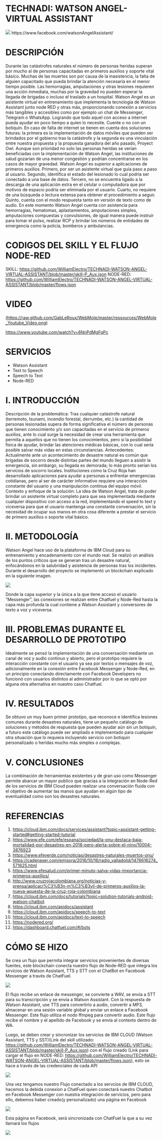 # TECHNADI: WATSON ANGEL-VIRTUAL ASSISTANT

<img src="https://raw.githubusercontent.com/WilliamElectro/TECHNADI-WATSON-ANGEL-VIRTUAL-ASSISTANT/master/proyecto.png"/>
https://www.facebook.com/watsonAngelAssistant/

# DESCRIPCIÓN 
Durante las catástrofes naturales el número de personas heridas superan por mucho al de personas capacitadas en primeros auxilios y soporte vital básico. Muchas de las muertes son por causa de la inasistencia, la falta de alguien capacitado que pueda brindar la atención necesaria en el menor tiempo posible. Las hemorragias, amputaciones y otras lesiones requieren una acción inmediata, muchas por la gravedad no pueden esperar la llegada de brigadas o incluso el traslado a un hospital.   Watson Angel es un asistente virtual en entrenamiento que implementa la tecnología de Watson Assistant junto node RED y otras más, proporcionando conexión a servicios más tangibles y accesibles como por ejemplo un chat de Messenger, Telegram o WhatsApp. Logrando que todo aquel con acceso a internet pueda ayudar en poco tiempo a quien lo necesite. Cuente o no con un botiquín. En caso de falta de internet se tienen en cuenta dos soluciones futuras: la primera es la implementación de datos móviles que pueden ser brindados por el gobierno tras la catástrofe y la segunda es una vinculación entre nuestra propuesta y la propuesta ganadora del año pasado, Proyect Owl. Aunque son prioridad no solo las personas heridas se verían beneficiadas con la implementación de Watson Angel, las instituciones de salud gozarían de una menor congestión y podrían concentrarse en los casos de mayor gravedad.  Watson Angel es superior a aplicaciones de primeros auxilios. Primero, por ser un asistente virtual que guía paso a paso al usuario. Segundo, identifica el estado del lesionado lo cual podría ser conectado a una base de datos. Tercero, no se encuentra ligado a la descarga de una aplicación extra en el celular o computadora que por motivos de espacio podría ser eliminada por el usuario. Cuarto, no requiere de una búsqueda o lectura extensa para obtener el procedimiento a seguir. Quinto, cuenta con el modo respuesta tanto en versión de texto como de audio. En este momento Watson Angel cuenta con asistencia para hemorragias, hematomas, aplastamientos, amputaciones simples, amputaciones compuestas y convulsiones, de igual manera puede instruir para tomar el pulso, realizar RCP y brindar los números de entidades de emergencia como la policía, bomberos y ambulancias.

# CODIGOS DEL SKILL Y EL FLUJO NODE-RED

SKILL: https://github.com/WilliamElectro/TECHNADI-WATSON-ANGEL-VIRTUAL-ASSISTANT/blob/master/skill-P_Aux.json
NODE-RED: https://github.com/WilliamElectro/TECHNADI-WATSON-ANGEL-VIRTUAL-ASSISTANT/blob/master/flows.json

# VIDEO 
[(https://raw.github.com/GabLeRoux/WebMole/master/ressources/WebMole_Youtube_Video.png)](https://www.youtube.com/watch?v=6NnPdMgFqPc)

https://www.youtube.com/watch?v=6NnPdMgFqPc

# SERVICIOS
* Watson Assistant
* Text to Speech
* Speech to Text
* Node-RED

# I. INTRODUCCIÓN
Descripción de la problemática: 
Tras cualquier catástrofe natural (terremoto, tsunami, incendio forestal, derrumbe, etc.) la cantidad de personas lesionadas supera de forma significativa el número de personas que tienen conocimiento y/o son capacitadas en el servicio de primeros auxilios, ante lo cual surge la necesidad de crear una herramienta que permita a aquellos que no tienen los conocimientos, pero sí la posibilidad física de ayudar, brindar las atenciones médicas básicas, con lo cual sería posible salvar más vidas en estas circunstancias. 
Antecedentes: 
Actualmente ante un acontecimiento de desastre natural es común que brigadas de socorro desde distintas partes del mundo lleguen a asistir la emergencia, sin embargo, su llegada es demorada; lo más pronto serían los servicios de socorro locales. Instituciones como la Cruz Roja han desarrollado aplicaciones para ayudar a personas a enfrentar emergencias cotidianas, pero al ser de carácter informativo requiere una interacción constante del usuario y una manipulación continua del equipo móvil.
Contexto y enfoque de la solución: La idea de Watson Angel, trata de poder brindar un asistente virtual completo para que sea implementada mediante cualquier dispositivo con acceso a la red, implementando el speed to text y viceversa para que el usuario mantenga una constante conversación, sin la necesidad de ocupar sus manos en otra cosa diferente a prestar el servicio de primero auxilios o soporte vital básico.

# II. METODOLOGÍA 
Watson Angel hace uso de la plataforma de IBM Cloud para su entrenamiento y encadenamiento con el mundo real. Se realizó un análisis de los puntos críticos que se generan tras un desastre natural, enfocándonos en la salubridad y asistencia de personas tras los incidentes. Durante el desarrollo del proyecto se implementó un blockchain explicado en la siguiente imagen. 

<img src="https://raw.github.com/WilliamElectro/TECHNADI-WATSON-ANGEL-VIRTUAL-ASSISTANT/master/7.png"/>
   
Donde la capa superior y la única a la que tiene acceso el usuario “Messenger”, las conexiones se realizan entre Chatfuel y Node-Red hasta la capa más profunda la cual contiene a Watson Assistant y conversores de texto a voz y viceversa.

# III. PROBLEMAS DURANTE EL DESARROLLO DE PROTOTIPO 
Idealmente se pensó la implementación de una conversación mediante un canal de voz y audio continuo y abierto, pero el prototipo requiere la interacción constante con el usuario ya sea por textos o mensajes de voz, adicionalmente en la conexión entre Facebook Messenger y Node-Red, en un principio conectando directamente con Facebook Developers no funcionó con usuarios distintos al administrador por lo que se optó por alguna otra alternativa en nuestro caso Chatfuel. 

# IV. RESULTADOS 
Se obtuvo un muy buen primer prototipo, que reconoce e identifica lesiones comunes durante desastres naturales, tiene un pequeño catálogo de soluciones y métodos de respuesta que pueden ayudar aún sin un botiquín, a futuro este catálogo puede ser ampliado e implementado para cualquier otra situación que lo requiera incluyendo servicio con botiquín personalizado o heridas mucho más simples o complejas.

# V. CONCLUSIONES 
La combinación de herramientas existentes y de gran uso como Messenger permite abarcar un mayor publico que gracias a la integración en Node-Red de los servicios de IBM Cloud pueden realizar una conversación fluida con el objetivo de aumentar las manos que ayudan en algún tipo de eventualidad como son los desastres naturales.

# REFERENCIAS
1.	https://cloud.ibm.com/docs/services/assistant?topic=assistant-getting-started#getting-started-tutorial
2.	https://www.efe.com/efe/espana/sociedad/la-onu-destaca-baja-mortalidad-por-desastres-en-2018-pero-alerta-sobre-el-nino/10004-3876923
3.	https://www.efeverde.com/noticias/desastres-naturales-muertos-onu/
4.	https://cadenaser.com/emisora/2016/10/16/radio_valladolid/1476616274_571625.html
5.	https://www.efesalud.com/primer-minuto-salva-vidas-importancia-primeros-auxilios/
6.	http://www.cruzrojacolombiana.org/noticias-y-prensa/aplicaci%C3%B3n-m%C3%B3vil-de-primeros-auxilios-la-nueva-apuesta-de-la-cruz-roja-colombiana
7.	https://cloud.ibm.com/docs/tutorials?topic=solution-tutorials-android-watson-chatbot
8.	https://cloud.ibm.com/apidocs/assistant
9.	https://cloud.ibm.com/apidocs/speech-to-text
10.	https://cloud.ibm.com/apidocs/text-to-speech
11.	https://nodered.org/
12.	https://dashboard.chatfuel.com/#/bots


# CÓMO SE HIZO
Se crea un flujo que permita integrar servicios provenientes de diversas fuentes, este blockchain conecta nuestro flujo de Node-RED que integra los sirvicios de Watson Assistant, TTS y STT con el ChatBot en Facebook Messenger a través de ChatFuel.

<img src="https://raw.github.com/WilliamElectro/TECHNADI-WATSON-ANGEL-VIRTUAL-ASSISTANT/master/flujo.PNG"/>

El flujo recibe un enlace de messenger, se convierte a WAV, se envía a STT para su transcripción y se envía a Watson Assistant. Con la respuesta de Watson Assistant, use TTS para convertirlo a audio, convertir a MP3, almacenar en una sesión variable global y enviar un enlace a Facebook Messenger. Este flujo utiliza el nodo ffmpeg para convertir audio. Este flujo recibe el nombre y el apellido de Facebook y se envía al contexto dentro de WA.

Luego, se deben crear y sincronizar los servicios de IBM CLOUD (Watson Assistant, TTS y SST)(Link del skill utilizado: https://github.com/WilliamElectro/TECHNADI-WATSON-ANGEL-VIRTUAL-ASSISTANT/blob/master/skill-P_Aux.json) con el flujo creado (Link para cargar el flujo en NODE-RED: https://github.com/WilliamElectro/TECHNADI-WATSON-ANGEL-VIRTUAL-ASSISTANT/blob/master/flows.json), esto se hace a través de las credenciales de cada API 

<img src="https://raw.github.com/WilliamElectro/TECHNADI-WATSON-ANGEL-VIRTUAL-ASSISTANT/master/Credenciales.PNG"/>

Una vez tengamos nuestro Flujo conectado a los servcios de IBM CLOUD, hacemos la debida conexion a ChatFuel  quien conectará nuestro Chatbot en Facebook Messenger con nuestra integración de servicios, pero para ello, debemos haber creado(y personalizado) una página en Facebook

<img src="https://raw.github.com/WilliamElectro/TECHNADI-WATSON-ANGEL-VIRTUAL-ASSISTANT/master/Facebook.PNG"/>

Esta página en Facebook, será sincronizada con ChatFuel la que a su vez llamará los flujos

<img src="https://raw.github.com/WilliamElectro/TECHNADI-WATSON-ANGEL-VIRTUAL-ASSISTANT/master/Chatfuel.PNG"/>












